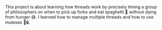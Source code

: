 This project is about learning how threads work by precisely timing a group of philosophers on when to pick up forks and eat spaghetti 🍝 without dying from hunger 😅. I learned how to manage multiple threads and how to use mutexes 🧵🔒.
